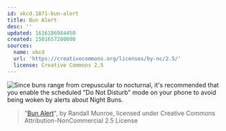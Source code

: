 ```yaml
---
id: xkcd.1871-bun-alert
title: Bun Alert
desc: ''
updated: 1616186984450
created: 1501657200000
sources:
  name: xkcd
  url: 'https://creativecommons.org/licenses/by-nc/2.5/'
  license: Creative Commons 2.5
---
```

![Since buns range from crepuscular to nocturnal, it's recommended that you enable the scheduled "Do Not Disturb" mode on your phone to avoid being woken by alerts about Night Buns.](https://imgs.xkcd.com/comics/bun_alert.png)
> "[Bun Alert](https://xkcd.com/1871/)", by Randall Munroe, licensed under Creative Commons Attribution-NonCommercial 2.5 License
